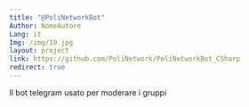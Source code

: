 ```yaml
---
title: "@PoliNetworkBot"
Author: NomeAutore
Lang: it
Img: /img/19.jpg
layout: project
link: https://github.com/PoliNetwork/PoliNetworkBot_CSharp
redirect: true
---
```

Il bot telegram usato per moderare i gruppi
